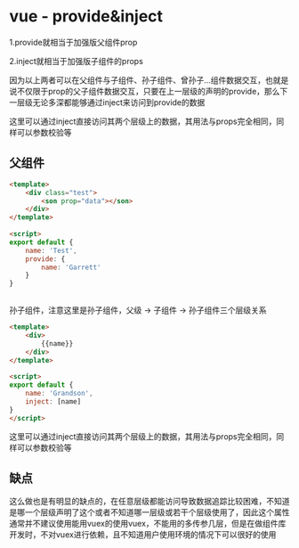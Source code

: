 # vue - provide&inject

1.provide就相当于加强版父组件prop

2.inject就相当于加强版子组件的props 

因为以上两者可以在父组件与子组件、孙子组件、曾孙子...组件数据交互，也就是说不仅限于prop的父子组件数据交互，只要在上一层级的声明的provide，那么下一层级无论多深都能够通过inject来访问到provide的数据



这里可以通过inject直接访问其两个层级上的数据，其用法与props完全相同，同样可以参数校验等


## 父组件

```html
<template>
	<div class="test">
		<son prop="data"></son>
	</div>
</template>
 
<script>
export default {
	name: 'Test',
	provide: {
		name: 'Garrett'
	}
}
 
```

孙子组件，注意这里是孙子组件，父级 -> 子组件 -> 孙子组件三个层级关系

```html
<template>
	<div>
		{{name}}
	</div>
</template>
 
<script>
export default {
	name: 'Grandson',
	inject: [name]
}
</script>
```
这里可以通过inject直接访问其两个层级上的数据，其用法与props完全相同，同样可以参数校验等

## 缺点
这么做也是有明显的缺点的，在任意层级都能访问导致数据追踪比较困难，不知道是哪一个层级声明了这个或者不知道哪一层级或若干个层级使用了，因此这个属性通常并不建议使用能用vuex的使用vuex，不能用的多传参几层，但是在做组件库开发时，不对vuex进行依赖，且不知道用户使用环境的情况下可以很好的使用
